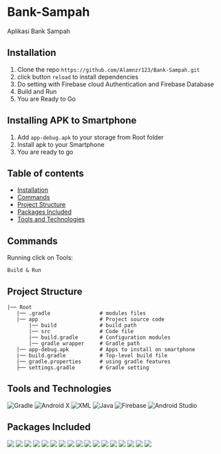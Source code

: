 # Bank-Sampah
Aplikasi Bank Sampah

## Installation

1. Clone the repo `https://github.com/Alamnzr123/Bank-Sampah.git`
2. click button `reload` to install dependencies
3. Do setting with Firebase cloud Authentication and Firebase Database
4. Build and Run
5. You are Ready to Go

## Installing APK to Smartphone

1. Add `app-debug.apk` to your storage from Root folder
2. Install apk to your Smartphone
3. You are ready to go

## Table of contents

- [Installation](#Installation)
- [Commands](#Commands)
- [Project Structure](#Project-Structure)
- [Packages Included](#Packages-Included)
- [Tools and Technologies](#Tools-and-Technologies)


## Commands

Running click on Tools:

```
Build & Run
```

## Project Structure

```
|── Root
   |── .gradle                # modules files
   |── app                    # Project source code
       |── build              # build path
       |── src                # Code file
       |── build.gradle       # Configuration modules
       |── gradle wrapper     # Gradle path
   |── app-debug.apk          # Apps to install on smartphone
   |── build.gradle           # Top-level build file 
   |── gradle.properties      # using gradle features
   ├── settings.gradle        # Gradle setting
```

## Tools and Technologies
![Gradle](https://img.shields.io/badge/Gradle-%23323330.svg?style=for-the-badge&logo=Gradle&logoColor=%23F7DF1)
![Android X](https://img.shields.io/badge/Android%20X-brown?style=for-the-badge&logo=AndroidX&logoColor=white)
![XML](https://img.shields.io/badge/XML-purple?style=for-the-badge&logo=XML&logoColor=%2361DAFB)
![Java](https://img.shields.io/badge/java-darkred?style=for-the-badge&logo=java&logoColor=white)
![Firebase](https://img.shields.io/badge/Firebase-yellow?style=for-the-badge&logo=Firebase&logoColor=white)
![Android Studio](https://img.shields.io/badge/Android%20Studio-0078d7.svg?style=for-the-badge&logo=visual-studio-code&logoColor=white)

## Packages Included

  ![](https://img.shields.io/badge/de.hdodenhof:circleimageview:3.1.0-blue)
  ![](https://img.shields.io/badge/androidx.gridlayout:gridlayout:1.0.0-blue)
  ![](https://img.shields.io/badge/androidx.cardview:cardview:1.0.0-blue)
  ![](https://img.shields.io/badge/androidx.recyclerview:recyclerview:1.0.0-blue)
  ![](https://img.shields.io/badge/com.google.android.material:material:1.0.0-blue)
  ![](https://img.shields.io/badge/androidx.annotation:annotation:1.0.0-blue)
  ![](https://img.shields.io/badge/com.github.bumptech.glide:glide:4.7.1-blue)
  ![](https://img.shields.io/badge/com.google.android.material:material:1.0.0-blue)
  ![](https://img.shields.io/badge/com.firebaseui:firebase-ui-database:6.1.0-blue)
  ![](https://img.shields.io/badge/com.google.firebase:firebase-core:17.2.1-blue)
  ![](https://img.shields.io/badge/com.google.firebase:firebase-auth:19.2.0-blue)
  ![](https://img.shields.io/badge/com.google.firebase:firebase-database:19.2.0-blue)
  ![](https://img.shields.io/badge/com.google.firebase:firebase-storage:19.1.0-blue)
  ![](https://img.shields.io/badge/junit:junit:4.12-blue)
  ![](https://img.shields.io/badge/androidx.test.ext:junit:1.1.1-blue)
  ![](https://img.shields.io/badge/com.jakewharton:butterknife:10.2.0-blue)
  ![](https://img.shields.io/badge/com.github.bumptech.glide:compiler:4.7.1-blue)